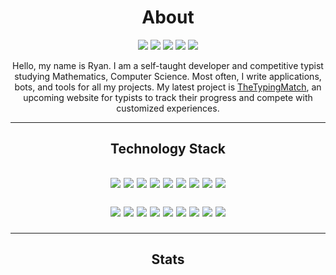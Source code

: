 <h1 align="center">About</h1>
<p align="center">
  <img src="https://img.shields.io/website?url=http%3A%2F%2Fthetypingmatch.com&color=c82846&style=for-the-badge" />
  <a href="https://www.youtube.com/channel/UCpv2tyHoB6x5-Lb03xMYeCg"><img src="https://img.shields.io/badge/YouTube-FF0000?style=for-the-badge&logo=youtube&logoColor=white" /></a>
  <a href="https://www.reddit.com/user/LeSirH"><img src="https://img.shields.io/badge/Reddit-FF4500?style=for-the-badge&logo=reddit&logoColor=white" /></a>
  <a href="https://stackoverflow.com/users/11364754/lesirh"><img src="https://img.shields.io/badge/Stack_Overflow-FE7A16?style=for-the-badge&logo=stack-overflow&logoColor=white" /></a> 
  <a href="https://discord.gg/t4e2nqJ"><img src="https://img.shields.io/badge/Discord-7289DA?style=for-the-badge&logo=discord&logoColor=white" /></a>
</p>
<p align="center">
  Hello, my name is Ryan. I am a self-taught developer and competitive typist studying Mathematics, Computer Science. Most often, I write applications, bots, and tools for all my projects. My latest project is <a href="https://thetypingmatch.com/">TheTypingMatch</a>, an upcoming website for typists to track their progress and compete with customized experiences.
</p>
<hr />
<h2 align="center">Technology Stack<h2>
<p align="center">
  <img src="https://img.shields.io/badge/JavaScript-F7DF1E?style=flat-square&logo=javascript&logoColor=black" />
  <img src="https://img.shields.io/badge/Node.js-43853D?style=flat-square&logo=node.js&logoColor=white" />
  <img src="https://img.shields.io/badge/TypeScript-007ACC?style=flat-square&logo=typescript&logoColor=white" />
  <img src="https://img.shields.io/badge/Python-3776AB?style=flat-square&logo=python&logoColor=white" />
  <img src="https://img.shields.io/badge/HTML5-E34F26?style=flat-square&logo=html5&logoColor=white" />
  <img src="https://img.shields.io/badge/CSS3-1572B6?style=flat-square&logo=css3&logoColor=white" />
  <img src="https://img.shields.io/badge/C%2B%2B-00599C?style=flat-square&logo=c%2B%2B&logoColor=white" />
  <img src="https://img.shields.io/badge/Java-ED8B00?style=flat-square&logo=java&logoColor=white" />
  <img src="https://img.shields.io/badge/Rust-000000?style=flat-square&logo=rust&logoColor=white" />
</p>
<p align="center">
  <img src="https://img.shields.io/badge/Express.js-404D59?style=flat-square&logo=node.js&logoColor=white" />
  <img src="https://img.shields.io/badge/Sass-CC6699?style=flat-square&logo=sass&logoColor=white" />
  <img src="https://img.shields.io/badge/jQuery-0769AD?style=flat-square&logo=jquery&logoColor=white" />
  <img src="https://img.shields.io/badge/React-20232A?style=flat-square&logo=react&logoColor=61DAFB" />
  <img src="https://img.shields.io/badge/Redux-593D88?style=flat-square&logo=redux&logoColor=white" />
  <img src="https://img.shields.io/badge/MySQL-00000F?style=flat-square&logo=mysql&logoColor=white" />
  <img src="https://img.shields.io/badge/MongoDB-4EA94B?style=flat-square&logo=mongodb&logoColor=white" />
  <img src="https://img.shields.io/badge/SQLite-07405E?style=flat-square&logo=sqlite&logoColor=white" />
  <img src="https://img.shields.io/badge/Heroku-430098?style=flat-square&logo=heroku&logoColor=white" />
</p>
<hr />
<h2 align="center">Stats</h2>

